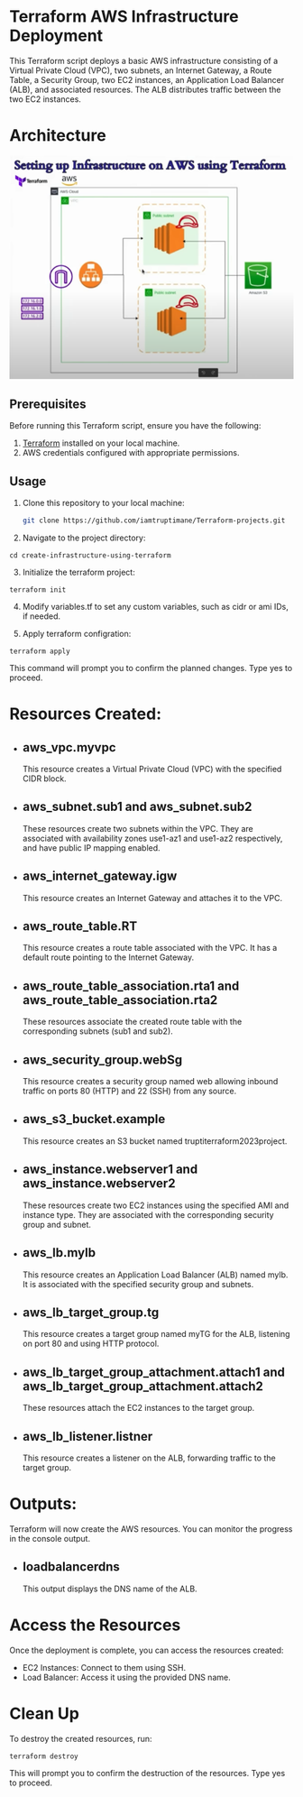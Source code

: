 # Terraform AWS Infrastructure Deployment

This Terraform script deploys a basic AWS infrastructure consisting of a Virtual Private Cloud (VPC), two subnets, an Internet Gateway, a Route Table, a Security Group, two EC2 instances, an Application Load Balancer (ALB), and associated resources. The ALB distributes traffic between the two EC2 instances.

# Architecture
![Architecture](img/terraform-aws-project1.png)

## Prerequisites

Before running this Terraform script, ensure you have the following:

1. [Terraform](https://www.terraform.io/downloads.html) installed on your local machine.
2. AWS credentials configured with appropriate permissions.

## Usage

1. Clone this repository to your local machine:

   ```bash
   git clone https://github.com/iamtruptimane/Terraform-projects.git

2. Navigate to the project directory:
```
cd create-infrastructure-using-terraform

```  

3. Initialize the terraform project:
```
terraform init

```
4. Modify variables.tf to set any custom variables, such as cidr or ami IDs, if needed.
   
5. Apply terraform configration:
```
terraform apply

```
This command will prompt you to confirm the planned changes. Type yes to proceed.

# Resources Created:
* ## aws_vpc.myvpc 
   This resource creates a Virtual Private Cloud (VPC) with the specified CIDR block.

* ## aws_subnet.sub1 and aws_subnet.sub2     
  These resources create two subnets within the VPC. They are associated with availability zones use1-az1 and use1-az2 respectively, and have public IP mapping enabled.

* ## aws_internet_gateway.igw    
  This resource creates an Internet Gateway and attaches it to the VPC. 

* ## aws_route_table.RT   
    This resource creates a route table associated with the VPC. It has a default route pointing to the Internet Gateway. 

* ## aws_route_table_association.rta1 and aws_route_table_association.rta2
    These resources associate the created route table with the corresponding subnets (sub1 and sub2). 

* ## aws_security_group.webSg  
  This resource creates a security group named web allowing inbound traffic on ports 80 (HTTP) and 22 (SSH) from any source.

* ## aws_s3_bucket.example
  This resource creates an S3 bucket named truptiterraform2023project.

* ## aws_instance.webserver1 and aws_instance.webserver2
     These resources create two EC2 instances using the specified AMI and instance type. They are associated with the corresponding security group and subnet.  

* ## aws_lb.mylb
    This resource creates an Application Load Balancer (ALB) named mylb. It is associated with the specified security group and subnets. 

* ##  aws_lb_target_group.tg 
   This resource creates a target group named myTG for the ALB, listening on port 80 and using HTTP protocol.

* ## aws_lb_target_group_attachment.attach1 and aws_lb_target_group_attachment.attach2
    These resources attach the EC2 instances to the target group.

* ## aws_lb_listener.listner
  This resource creates a listener on the ALB, forwarding traffic to the target group.

#  Outputs:
Terraform will now create the AWS resources. You can monitor the progress in the console output.
* ## loadbalancerdns
   This output displays the DNS name of the ALB.

# Access the Resources
Once the deployment is complete, you can access the resources created:  
* EC2 Instances: Connect to them using SSH.
* Load Balancer: Access it using the provided DNS name. 
    

# Clean Up
 To destroy the created resources, run:
 ```
 terraform destroy

 ```  
This will prompt you to confirm the destruction of the resources. Type yes to proceed.                         